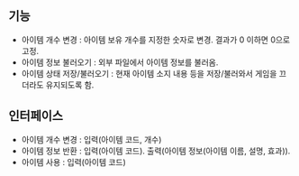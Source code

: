 ## 기능
- 아이템 개수 변경 : 아이템 보유 개수를 지정한 숫자로 변경. 결과가 0 이하면 0으로 고정.
- 아이템 정보 불러오기 : 외부 파일에서 아이템 정보를 불러옴.
- 아이템 상태 저장/불러오기 : 현재 아이템 소지 내용 등을 저장/불러와서 게임을 끄더라도 유지되도록 함.

## 인터페이스
- 아이템 개수 변경 : 입력(아이템 코드, 개수)
- 아이템 정보 반환 : 입력(아이템 코드). 출력(아이템 정보(아이템 이름, 설명, 효과)).
- 아이템 사용 : 입력(아이템 코드)